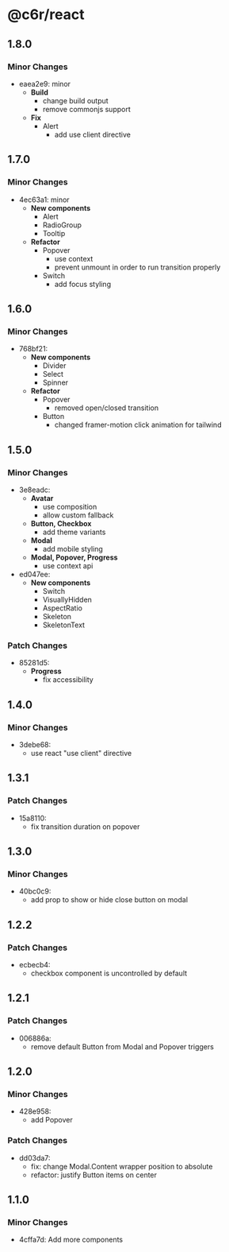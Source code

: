 # @c6r/react

## 1.8.0

### Minor Changes

- eaea2e9: minor
  - **Build**
    - change build output
    - remove commonjs support
  - **Fix**
    - Alert
      - add use client directive

## 1.7.0

### Minor Changes

- 4ec63a1: minor
  - **New components**
    - Alert
    - RadioGroup
    - Tooltip
  - **Refactor**
    - Popover
      - use context
      - prevent unmount in order to run transition properly
    - Switch
      - add focus styling

## 1.6.0

### Minor Changes

- 768bf21:
  - **New components**
    - Divider
    - Select
    - Spinner
  - **Refactor**
    - Popover
      - removed open/closed transition
    - Button
      - changed framer-motion click animation for tailwind

## 1.5.0

### Minor Changes

- 3e8eadc:
  - **Avatar**
    - use composition
    - allow custom fallback
  - **Button, Checkbox**
    - add theme variants
  - **Modal**
    - add mobile styling
  - **Modal, Popover, Progress**
    - use context api
- ed047ee:
  - **New components**
    - Switch
    - VisuallyHidden
    - AspectRatio
    - Skeleton
    - SkeletonText

### Patch Changes

- 85281d5:
  - **Progress**
    - fix accessibility

## 1.4.0

### Minor Changes

- 3debe68:
  - use react "use client" directive

## 1.3.1

### Patch Changes

- 15a8110:
  - fix transition duration on popover

## 1.3.0

### Minor Changes

- 40bc0c9:
  - add prop to show or hide close button on modal

## 1.2.2

### Patch Changes

- ecbecb4:
  - checkbox component is uncontrolled by default

## 1.2.1

### Patch Changes

- 006886a:
  - remove default Button from Modal and Popover triggers

## 1.2.0

### Minor Changes

- 428e958:
  - add Popover

### Patch Changes

- dd03da7:
  - fix: change Modal.Content wrapper position to absolute
  - refactor: justify Button items on center

## 1.1.0

### Minor Changes

- 4cffa7d: Add more components
